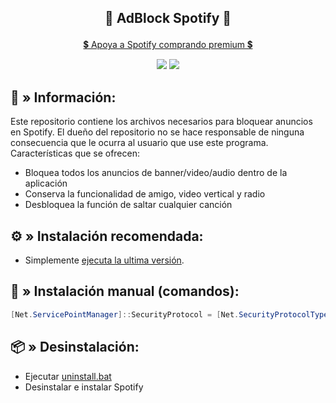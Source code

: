 ## <p align="center"> 🔰 AdBlock Spotify 🔰</p>
<!--<p align="center">:warning: Este bloqueador es UNICAMENTE para la versión de <a href="https://www.spotify.com/download/windows/">ESCRITORIO</a> de Spotify </a></p>-->
<p align="center"><a href="https://www.spotify.com/premium/">💲 Apoya a Spotify comprando premium 💲</a> </p>

<p align="center"> <img src="https://img.shields.io/github/stars/5qw/Spotify?label=Stars"> <img src="https://img.shields.io/badge/license-MIT-green.svg?label=License"> </p>

## 🧩 » <b> Información: </b>
Este repositorio contiene los archivos necesarios para bloquear anuncios en Spotify. El dueño del repositorio no se hace responsable de ninguna consecuencia que le ocurra al usuario que use este programa. <br> Características que se ofrecen:
* Bloquea todos los anuncios de banner/video/audio dentro de la aplicación
* Conserva la funcionalidad de amigo, video vertical y radio
* Desbloquea la función de saltar cualquier canción

## ⚙️ » <b> Instalación recomendada:</b>
* Simplemente [ejecuta la ultima versión](https://github.com/5qw/Spotify/releases/latest/download/Install.bat).

## 🔩 » <b> Instalación manual (comandos):</b>

```powershell
[Net.ServicePointManager]::SecurityProtocol = [Net.SecurityProtocolType]::Tls12; (iwr -useb 'https://raw.githubusercontent.com/5qw/Spotify/main/Install.ps1').Content | iex
```

## 📦 » <b> Desinstalación: </b>
* Ejecutar [uninstall.bat](https://github.com/5qw/Spotify/releases/latest/download/Uninstall.bat)
* Desinstalar e instalar Spotify

